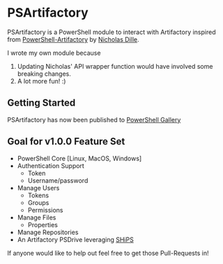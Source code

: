 # PSArtifactory
PSArtifactory is a PowerShell module to interact with Artifactory inspired from [PowerShell-Artifactory](https://github.com/nicholasdille/PowerShell-Artifactory) by [Nicholas Dille](http://dille.name/blog).

I wrote my own module because
  1) Updating Nicholas' API wrapper function would have involved some breaking changes.
  2) A lot more fun! :) 
  

## Getting Started
PSArtifactory has now been published to [PowerShell Gallery](https://www.powershellgallery.com/packages/PSArtifactory)

## Goal for v1.0.0 Feature Set
- PowerShell Core [Linux, MacOS, Windows]
- Authentication Support
  - Token
  - Username/password
- Manage Users
    - Tokens
    - Groups
    - Permissions
- Manage Files
    - Properties
- Manage Repositories
- An Artifactory PSDrive leveraging [SHiPS](https://github.com/PowerShell/SHiPS)


   
If anyone would like to help out feel free to get those Pull-Requests in!
